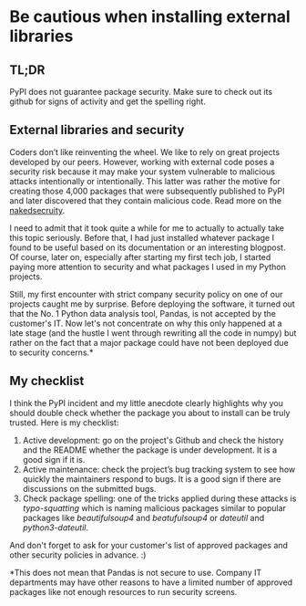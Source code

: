 # Be cautious when installing external libraries

## TL;DR

PyPI does not guarantee package security. Make sure to check out its github for signs of activity and get the spelling right. 

## External libraries and security
Coders don’t like reinventing the wheel. We like to rely on great projects developed by our peers. However, working with external code poses a security risk because it may make your system vulnerable to malicious attacks intentionally or intentionally. This latter was rather the motive for creating those 4,000 packages that were subsequently published  to PyPI and later discovered that they contain malicious code. Read more on the [nakedsecruity](https://nakedsecurity.sophos.com/2021/03/07/poison-packages-supply-chain-risks-user-hits-python-community-with-4000-fake-modules/).

I need to admit that it took quite a while for me to actually to actually take this topic seriously.
Before that, I had just installed whatever package I found to be useful based on its documentation or
an interesting blogpost. Of course, later on, especially after starting my first tech job, I started
paying more attention to security and what packages I used in my Python projects. 

Still, my first encounter with strict company security policy on one of our projects caught me by surprise. Before deploying the software, it turned out that the No. 1 Python data analysis tool, Pandas, is not accepted by the customer's IT. Now let's not concentrate on why this only happened at a late stage (and the hustle I went through rewriting all the code in numpy) but rather on the fact that a major package could have not been deployed due to security concerns.*

## My checklist

I think the PyPI incident and my little anecdote clearly highlights why you should double check whether the package you about to install can be truly trusted. Here is my checklist:

1. Active development: go on the project's Github and check the history and the README whether the package is under development. It is a good sign if it is. 
1. Active maintenance: check the project’s bug tracking system to see how quickly the maintainers respond to bugs. It is a good sign if there are discussions on the submitted bugs.
1. Check package spelling: one of the tricks applied during these attacks is _typo-squatting_ which is naming malicious packages similar to popular packages like _beautifulsoup4_ and _beatufulsoup4_ or _dateutil_ and _python3-dateutil_. 

And don't forget to ask for your customer's list of approved packages and other security policies in advance. :)

*This does not mean that Pandas is not secure to use. Company IT departments may have other reasons to have a limited number of approved packages like not enough resources to run security screens.
